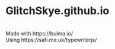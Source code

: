 # GlitchSkye.github.io
<br>
Made with https://bulma.io/
<br>
Using https://safi.me.uk/typewriterjs/

